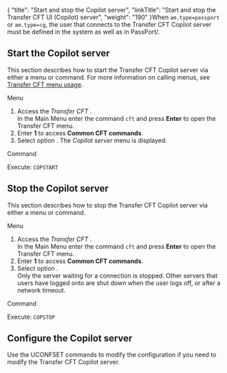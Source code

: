 {
    "title": "Start and stop the Copilot server",
    "linkTitle": "Start and stop the Transfer CFT UI (Copilot) server",
    "weight": "190"
}When `am.type=passport` or `am.type=cg`, the user that connects to the Transfer CFT Copilot server must be defined in the system as well as in PassPort/.

## Start the Copilot server

This section describes how to start the Transfer CFT Copilot server via either a menu or command. For more information on calling menus, see <a href="../#Transfer" class="MCXref xref">Transfer CFT menu usage</a>.

Menu

1. Access the *Transfer CFT* .  
    In the Main Menu enter the command `cft` and press **Enter** to open the Transfer CFT menu.
1. Enter **1** to access **Common CFT commands**.
1. Select option . The *Copilot server* menu is displayed.  

Command

Execute: `COPSTART `

## Stop the Copilot server

This section describes how to stop the Transfer CFT Copilot server via either a menu or command.

Menu

1. Access the *Transfer CFT* .  
    In the Main Menu enter the command `cft` and press **Enter** to open the Transfer CFT menu.
1. Enter **1** to access **Common CFT commands**.
1. Select option .  
    Only the server waiting for a connection is stopped. Other servers that users have logged onto are shut down when the user logs off, or after a network timeout.

Command

Execute: `COPSTOP `

## Configure the Copilot server

Use the UCONFSET commands to modify the configuration if you need to modify the Transfer CFT Copilot server.
